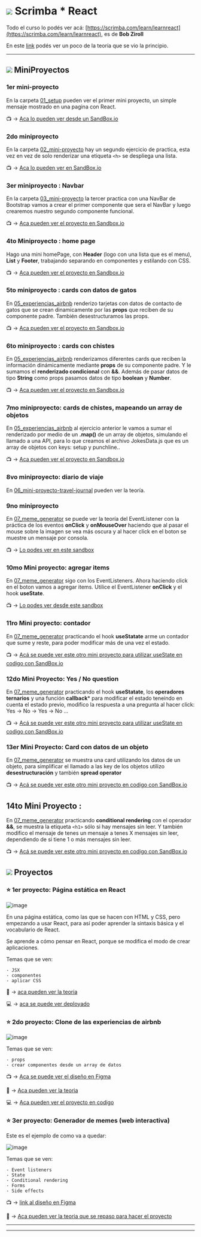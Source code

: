 # <img src="https://img.icons8.com/clouds/100/null/react.png"/> Scrimba * React

Todo el curso lo podés ver acá: [https://scrimba.com/learn/learnreact](https://scrimba.com/learn/learnreact), es de **Bob Ziroll**

En este [link](https://github.com/eugenia1984/react-varios-cursos/blob/main/03_scrimba/teoria.md) podés ver un poco de la teoría que se vio la principio.

---

##  <img src="https://img.icons8.com/dusk/50/null/untested.png"/> MiniProyectos

### 1er mini-proyecto

En la carpeta [01_setup](https://github.com/eugenia1984/react-varios-cursos/tree/main/03_scrimba/01_setup) pueden ver el primer mini proyecto, un simple mensaje mostrado en una pagina con React.

:tv: -> [Aca lo pueden ver desde un SandBox.io](https://codesandbox.io/s/mini-proyecto1-4mjh8q)


### 2do miniproyecto

En la carpeta [02_mini-proyecto](https://github.com/eugenia1984/react-varios-cursos/tree/main/03_scrimba/02_mini-proyecto)  hay un segundo ejercicio de practica, esta vez en vez de solo renderizar una etiqueta ```<h>``` se despliega una lista.

:tv: -> [Aca lo pueden ver en SandBox.io](https://codesandbox.io/s/mini-proyecto2-ujpmko)


### 3er miniproyecto : Navbar

En la carpeta [03_mini-proyecto](https://github.com/eugenia1984/react-varios-cursos/tree/main/03_scrimba/03_mini-proyecto) la tercer practica con una NavBar de Bootstrap vamos a crear el primer componente que sera el NavBar y luego crearemos nuestro segundo componente funcional.

:tv: -> [Aca pueden ver el proyecto en Sandbox.io](https://codesandbox.io/s/mini-proyecto3-j7n76y)

### 4to Miniproyecto : home page

Hago una mini homePage, con **Header** (logo con una lista que es el menu), **List** y **Footer**, trabajando separando en componentes y estilando con CSS.

:tv: -> [Aca pueden ver el proyecto en Sandbox.io](https://codesandbox.io/s/mini-proyecto4-rm4z2q)


### 5to miniproyecto : cards con datos de gatos


En [05_experiencias_airbnb](https://github.com/eugenia1984/react-varios-cursos/tree/main/03_scrimba/05_experiencias_airbnb) renderizo tarjetas con datos de contacto de gatos que se crean dinamicamente por las **props** que reciben de su componente padre. También desestructuramos las props.

:tv: -> [Aca pueden ver el proyecto en Sandbox.io](https://codesandbox.io/s/cats-vor2ho)


### 6to miniproyecto : cards con chistes

En [05_experiencias_airbnb](https://github.com/eugenia1984/react-varios-cursos/tree/main/03_scrimba/05_experiencias_airbnb) renderizamos diferentes cards que reciben la información dinámicamente mediante **props** de su componente padre. Y le sumamos el **renderizado condicional** con **&&**. Además de pasar datos de tipo **String** como props pasamos datos de tipo **boolean** y **Number**.

:tv: -> [Aca pueden ver el proyecto en Sandbox.io](https://codesandbox.io/s/jokes-challenge-dykeox)

### 7mo miniproyecto: cards de chistes, mapeando un array de objetos

En [05_experiencias_airbnb](https://github.com/eugenia1984/react-varios-cursos/tree/main/03_scrimba/05_experiencias_airbnb) al ejercicio anterior le vamos a sumar el renderizado por medio de un **.map()** de un array de objetos, simulando el llamado a una API, para lo que creamos el archivo JokesData.js que es un array de objetos con keys: setup y punchline.. 

:tv: -> [Aca pueden ver el proyecto en Sandbox.io](https://codesandbox.io/s/joke-mapping-d7ztuj)


### 8vo miniproyecto: diario de viaje

En [06_mini-proyecto-travel-journal](https://github.com/eugenia1984/react-varios-cursos/tree/main/03_scrimba/06_mini-proyecto-travel-journal) pueden ver la teoría.


### 9no miniproyecto

En [07_meme_generator](https://github.com/eugenia1984/react-varios-cursos/tree/main/03_scrimba/07_meme_generator) se puede ver la teoría del EventListener con la práctica de los eventos **onClick** y **onMouseOver** haciendo que al pasar el mouse sobre la imagen se vea más oscura y al hacer click en el boton se muestre un mensaje por consola.

:tv: -> [Lo podes ver en este sandbox](https://codesandbox.io/s/adoring-wood-f0knvl)

### 10mo Mini proyecto: agregar items

En [07_meme_generator](https://github.com/eugenia1984/react-varios-cursos/tree/main/03_scrimba/07_meme_generator) sigo con los EventListeners. Ahora haciendo click en el boton vamos a agregar items. Utilice el EventListener **onClick** y el hook **useState**.

:tv: -> [Lo podes ver desde este sandbox](https://codesandbox.io/s/sad-rgb-nx9vb9)


### 11ro Mini proyecto: contador 

En [07_meme_generator](https://github.com/eugenia1984/react-varios-cursos/tree/main/03_scrimba/07_meme_generator) practicando el hook **useStatate** arme un contador que sume y reste, para poder modificar más de una vez el estado.

:tv: -> [Acá se puede ver este otro mini proyecto para utilizar useState en codigo con SandBox.io](https://codesandbox.io/s/damp-mountain-pzmv2h)

### 12do Mini Proyecto: Yes / No question

En [07_meme_generator](https://github.com/eugenia1984/react-varios-cursos/tree/main/03_scrimba/07_meme_generator) practicando el hook **useStatate**, los **operadores ternarios** y una función **callback*** para modificar el estado teneindo en cuenta el estado previo, modifico la respuesta a una pregunta al hacer click: Yes -> No -> Yes -> No ...

:tv: -> [Acá se puede ver este otro mini proyecto para utilizar useState en codigo con SandBox.io](https://codesandbox.io/s/vigorous-moore-hez2zv)


### 13er Mini Proyecto: Card con datos de un objeto

En [07_meme_generator](https://github.com/eugenia1984/react-varios-cursos/tree/main/03_scrimba/07_meme_generator) se muestra una card utilizando los datos de un objeto, para simplificar el llamado a las key de los objetos utilizo **desestructuración** y también **spread operator**

:tv: ->  [Acá se puede ver este otro mini proyecto en codigo con SandBox.io](https://codesandbox.io/s/interesting-feynman-e0u5e9)


## 14to Mini Proyecto : 

En [07_meme_generator](https://github.com/eugenia1984/react-varios-cursos/tree/main/03_scrimba/07_meme_generator) practicando **conditional rendering** con el operador **&&**, se muestra la etiqueta ```<h1>``` sólo si hay mensajes sin leer. Y también modifico el mensaje de tenes un mensaje a tenes X mensajes sin leer, dependiendo de si tiene 1 o más mensajes sin leer.

:tv: ->  [Acá se puede ver este otro mini proyecto en codigo con SandBox.io](https://github.com/eugenia1984/react-varios-cursos/blob/main/03_scrimba/)

##  <img src="https://img.icons8.com/dusk/50/null/untested.png"/> Proyectos


### :star: 1er proyecto: Página estática en React

![image](https://user-images.githubusercontent.com/72580574/200196250-ec76c280-a6f6-4b79-ba73-92dac7779299.png)


En una página estática, como las que se hacen con HTML y CSS, pero empezando a usar React, para así poder aprender la sintaxis básica y el vocabulario de React.

Se aprende a cómo pensar en React, porque se modifica el modo de crear aplicaciones.

Temas que se ven:

```
- JSX
- componentes
- aplicar CSS
```

:book: -> [aca pueden ver la teoria](https://github.com/eugenia1984/scrimba-project1)

:computer: -> [aca se puede ver deployado](https://airbnb-project2-scrimba.netlify.app/)


### :star: 2do proyecto: Clone de las experiencias de airbnb

![image](https://user-images.githubusercontent.com/72580574/200696130-a2a9bec3-6564-443f-8557-fd207560766b.png)

Temas que se ven:

```
- props
- crear componentes desde un array de datos
```

:tv: -> [Aca se puede ver el diseño en Figma](https://www.figma.com/file/4YjrygFEXOcDp9AAnVFv7o/Airbnb-Experiences?node-id=0%3A1&t=7dq2BK8ToYT7D9wQ-0)

:book: ->  [Aca pueden ver la teoria](https://github.com/eugenia1984/react-varios-cursos/tree/main/03_scrimba/05_experiencias_airbnb)

:computer: -> [Aca pueden ver el proyecto en codigo](https://github.com/eugenia1984/scrimba-project2)



### :star: 3er proyecto: Generador de memes (web interactiva)

Este es el ejemplo de como va a quedar:

![image](https://user-images.githubusercontent.com/72580574/205065437-9adcaefb-5d24-467b-9218-c6f0451c8d7f.png)


Temas que se ven:

```
- Event listeners
- State
- Conditional rendering
- Forms
- Side effects
```

:tv: -> [link al diseño en Figma](https://www.figma.com/file/MoLwFPHNHJVrzdFurxHzNV/Meme-Generator?node-id=0%3A1&t=d6jKjjGA1qYGBk71-0)

:book: -> [Aca pueden ver la teoria que se repaso para hacer el proyecto](https://github.com/eugenia1984/react-varios-cursos/tree/main/03_scrimba/07_meme_generator)

---
---

